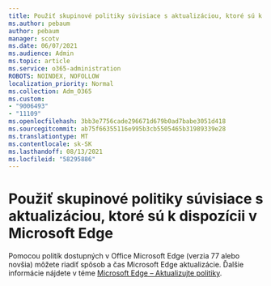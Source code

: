 ```yaml
---
title: Použiť skupinové politiky súvisiace s aktualizáciou, ktoré sú k dispozícii v Microsoft Edge
ms.author: pebaum
author: pebaum
manager: scotv
ms.date: 06/07/2021
ms.audience: Admin
ms.topic: article
ms.service: o365-administration
ROBOTS: NOINDEX, NOFOLLOW
localization_priority: Normal
ms.collection: Adm_O365
ms.custom:
- "9006493"
- "11109"
ms.openlocfilehash: 3bb3e7756cade296671d679b0ad7babe3051d418
ms.sourcegitcommit: ab75f66355116e995b3cb5505465b31989339e28
ms.translationtype: MT
ms.contentlocale: sk-SK
ms.lasthandoff: 08/13/2021
ms.locfileid: "58295886"
---
```

# <a name="use-update-related-group-policies-available-in-microsoft-edge"></a>Použiť skupinové politiky súvisiace s aktualizáciou, ktoré sú k dispozícii v Microsoft Edge

Pomocou politík dostupných v Office Microsoft Edge (verzia 77 alebo novšia) môžete riadiť spôsob a čas Microsoft Edge aktualizácie. Ďalšie informácie nájdete v téme [Microsoft Edge – Aktualizujte politiky](https://docs.microsoft.com/DeployEdge/microsoft-edge-update-policies#available-policies).